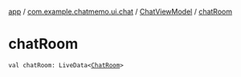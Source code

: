 [app](../../index.md) / [com.example.chatmemo.ui.chat](../index.md) / [ChatViewModel](index.md) / [chatRoom](./chat-room.md)

# chatRoom

`val chatRoom: LiveData<`[`ChatRoom`](../../com.example.chatmemo.domain.model.entity/-chat-room/index.md)`>`